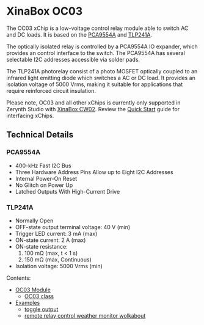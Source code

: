 # XinaBox OC03

The OC03 xChip is a low-voltage control relay module able to switch AC and DC loads. It is based on the [PCA9554A](http://www.ti.com/product/PCA9554A) and [TLP241A](https://toshiba.semicon-storage.com/eu/product/opto/photocoupler/detail.TLP241A.html).

The optically isolated relay is controlled by a PCA9554A IO expander, which provides an control interface to the switch. The PCA9554A has several selectable I2C addresses accessible via solder pads.

The TLP241A photorelay consist of a photo MOSFET optically coupled to an infrared light emitting diode which switches a AC or DC load. It provides an isolation voltage of 5000 Vrms, making it suitable for applications that require reinforced circuit insulation.

Please note, OC03 and all other xChips is currently only supported in Zerynth Studio with [XinaBox CW02](/latest/reference/boards/xinabox_esp32/docs/). Review the [Quick Start](https://wiki.xinabox.cc/Quick-Start) guide for interfacing xChips.

## Technical Details

### PCA9554A


* 400-kHz Fast I2C Bus
* Three Hardware Address Pins Allow up to Eight I2C Addresses
* Internal Power-On Reset
* No Glitch on Power Up
* Latched Outputs With High-Current Drive

### TLP241A


* Normally Open
* OFF-state output terminal voltage: 40 V (min)
* Trigger LED current: 3 mA (max)
* ON-state current: 2 A (max)
* ON-state resistance:
    1. 100 mΩ (max, t < 1 s)
    2. 150 mΩ (max, Continuous)
* Isolation voltage: 5000 Vrms (min)

Contents:


* [OC03 Module](/latest/reference/libs/xinabox/oc03/docs/oc03/)
    * [OC03 class](/latest/reference/libs/xinabox/oc03/docs/oc03/#oc03-class)
* [Examples](/latest/reference/libs/xinabox/oc03/docs/examples/)
    * [toggle output](/latest/reference/libs/xinabox/oc03/docs/examples/#toggle-relay-on-oc03)
    * [remote relay control weather monitor wolkabout](/latest/reference/libs/xinabox/oc03/docs/examples/#control-oc03-xchip-low-voltage-relay-remotely)
